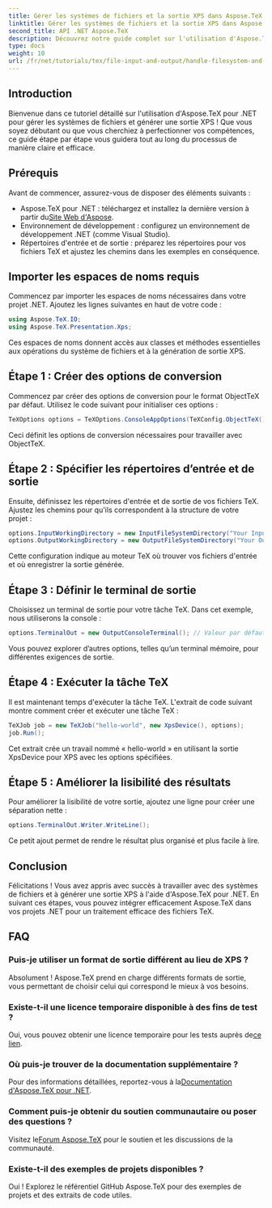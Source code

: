 ```yaml
---
title: Gérer les systèmes de fichiers et la sortie XPS dans Aspose.TeX pour .NET
linktitle: Gérer les systèmes de fichiers et la sortie XPS dans Aspose.TeX pour .NET
second_title: API .NET Aspose.TeX
description: Découvrez notre guide complet sur l'utilisation d'Aspose.TeX pour .NET pour gérer les systèmes de fichiers et générer une sortie XPS. Ce didacticiel étape par étape couvre tout, de la configuration de votre environnement à l'exécution d'une tâche TeX.
type: docs
weight: 10
url: /fr/net/tutorials/tex/file-input-and-output/handle-filesystem-and-xps-output/
---
```

## Introduction

Bienvenue dans ce tutoriel détaillé sur l'utilisation d'Aspose.TeX pour .NET pour gérer les systèmes de fichiers et générer une sortie XPS ! Que vous soyez débutant ou que vous cherchiez à perfectionner vos compétences, ce guide étape par étape vous guidera tout au long du processus de manière claire et efficace.

## Prérequis

Avant de commencer, assurez-vous de disposer des éléments suivants :

-  Aspose.TeX pour .NET : téléchargez et installez la dernière version à partir du[Site Web d'Aspose](https://releases.aspose.com/tex/net/).
- Environnement de développement : configurez un environnement de développement .NET (comme Visual Studio).
- Répertoires d'entrée et de sortie : préparez les répertoires pour vos fichiers TeX et ajustez les chemins dans les exemples en conséquence.

## Importer les espaces de noms requis

Commencez par importer les espaces de noms nécessaires dans votre projet .NET. Ajoutez les lignes suivantes en haut de votre code :

```csharp
using Aspose.TeX.IO;
using Aspose.TeX.Presentation.Xps;
```

Ces espaces de noms donnent accès aux classes et méthodes essentielles aux opérations du système de fichiers et à la génération de sortie XPS.

## Étape 1 : Créer des options de conversion

Commencez par créer des options de conversion pour le format ObjectTeX par défaut. Utilisez le code suivant pour initialiser ces options :

```csharp
TeXOptions options = TeXOptions.ConsoleAppOptions(TeXConfig.ObjectTeX());
```

Ceci définit les options de conversion nécessaires pour travailler avec ObjectTeX.

## Étape 2 : Spécifier les répertoires d’entrée et de sortie

Ensuite, définissez les répertoires d'entrée et de sortie de vos fichiers TeX. Ajustez les chemins pour qu'ils correspondent à la structure de votre projet :

```csharp
options.InputWorkingDirectory = new InputFileSystemDirectory("Your Input Directory");
options.OutputWorkingDirectory = new OutputFileSystemDirectory("Your Output Directory");
```

Cette configuration indique au moteur TeX où trouver vos fichiers d'entrée et où enregistrer la sortie générée.

## Étape 3 : Définir le terminal de sortie

Choisissez un terminal de sortie pour votre tâche TeX. Dans cet exemple, nous utiliserons la console :

```csharp
options.TerminalOut = new OutputConsoleTerminal(); // Valeur par défaut. Affectation arbitraire.
```

Vous pouvez explorer d’autres options, telles qu’un terminal mémoire, pour différentes exigences de sortie.

## Étape 4 : Exécuter la tâche TeX

Il est maintenant temps d'exécuter la tâche TeX. L'extrait de code suivant montre comment créer et exécuter une tâche TeX :

```csharp
TeXJob job = new TeXJob("hello-world", new XpsDevice(), options);
job.Run();
```

Cet extrait crée un travail nommé « hello-world » en utilisant la sortie XpsDevice pour XPS avec les options spécifiées.

## Étape 5 : Améliorer la lisibilité des résultats

Pour améliorer la lisibilité de votre sortie, ajoutez une ligne pour créer une séparation nette :

```csharp
options.TerminalOut.Writer.WriteLine();
```

Ce petit ajout permet de rendre le résultat plus organisé et plus facile à lire.

## Conclusion

Félicitations ! Vous avez appris avec succès à travailler avec des systèmes de fichiers et à générer une sortie XPS à l'aide d'Aspose.TeX pour .NET. En suivant ces étapes, vous pouvez intégrer efficacement Aspose.TeX dans vos projets .NET pour un traitement efficace des fichiers TeX.

## FAQ

### Puis-je utiliser un format de sortie différent au lieu de XPS ?

Absolument ! Aspose.TeX prend en charge différents formats de sortie, vous permettant de choisir celui qui correspond le mieux à vos besoins.

### Existe-t-il une licence temporaire disponible à des fins de test ?

 Oui, vous pouvez obtenir une licence temporaire pour les tests auprès de[ce lien](https://purchase.conholdate.com/temporary-license/).

### Où puis-je trouver de la documentation supplémentaire ?

 Pour des informations détaillées, reportez-vous à la[Documentation d'Aspose.TeX pour .NET](https://reference.aspose.com/tex/net/).

### Comment puis-je obtenir du soutien communautaire ou poser des questions ?

 Visitez le[Forum Aspose.TeX](https://forum.aspose.com/c/tex/47) pour le soutien et les discussions de la communauté.

### Existe-t-il des exemples de projets disponibles ?

Oui ! Explorez le référentiel GitHub Aspose.TeX pour des exemples de projets et des extraits de code utiles.
